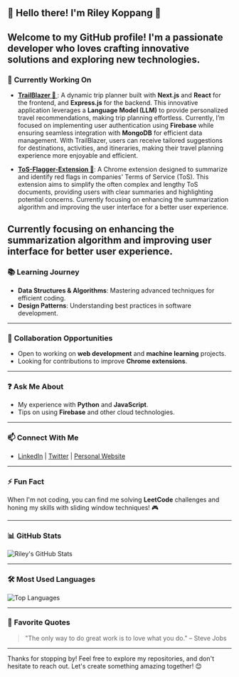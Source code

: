 ## 🌟 Hello there! I'm **Riley Koppang** 👋

Welcome to my GitHub profile! I'm a passionate developer who loves crafting innovative solutions and exploring new technologies.
---

### 🔧 **Currently Working On**
- **[TrailBlazer 🌟 ](https://github.com/Koppang-Dev/TrailBlazeWebApp)**: A dynamic trip planner built with **Next.js** and **React** for the frontend, and **Express.js** for the backend. This innovative application leverages a **Language Model (LLM)** to provide personalized travel recommendations, making trip planning effortless. Currently, I’m focused on implementing user authentication using **Firebase** while ensuring seamless integration with **MongoDB** for efficient data management. With TrailBlazer, users can receive tailored suggestions for destinations, activities, and itineraries, making their travel planning experience more enjoyable and efficient.

- **[ToS-Flagger-Extension 🚀](https://github.com/Koppang-Dev/ToS-Flagger-Extension)**: A Chrome extension designed to summarize and identify red flags in companies' Terms of Service (ToS). This extension aims to simplify the often complex and lengthy ToS documents, providing users with clear summaries and highlighting potential concerns. Currently focusing on enhancing the summarization algorithm and improving the user interface for a better user experience.

Currently focusing on enhancing the summarization algorithm and improving user interface for better user experience.
---

### 📚 **Learning Journey**
- **Data Structures & Algorithms**: Mastering advanced techniques for efficient coding.
- **Design Patterns**: Understanding best practices in software development.

---

### 🤝 **Collaboration Opportunities**
- Open to working on **web development** and **machine learning** projects.
- Looking for contributions to improve **Chrome extensions**.

---

### ❓ **Ask Me About**
- My experience with **Python** and **JavaScript**.
- Tips on using **Firebase** and other cloud technologies.

---

### 📫 **Connect With Me**
- [LinkedIn](your-linkedin-url) | [Twitter](your-twitter-url) | [Personal Website](your-website-url)

---

### ⚡ **Fun Fact**
When I'm not coding, you can find me solving **LeetCode** challenges and honing my skills with sliding window techniques! 🎮

---

### 📊 **GitHub Stats**
![Riley's GitHub Stats](https://github-readme-stats.vercel.app/api?username=Koppang-Dev&show_icons=true&theme=radical)

---

### 🛠️ **Most Used Languages**
![Top Languages](https://github-readme-stats.vercel.app/api/top-langs/?username=Koppang-Dev&layout=compact&theme=radical)

---

### 🌈 **Favorite Quotes**
> "The only way to do great work is to love what you do." – Steve Jobs

---

Thanks for stopping by! Feel free to explore my repositories, and don't hesitate to reach out. Let's create something amazing together! 😊
